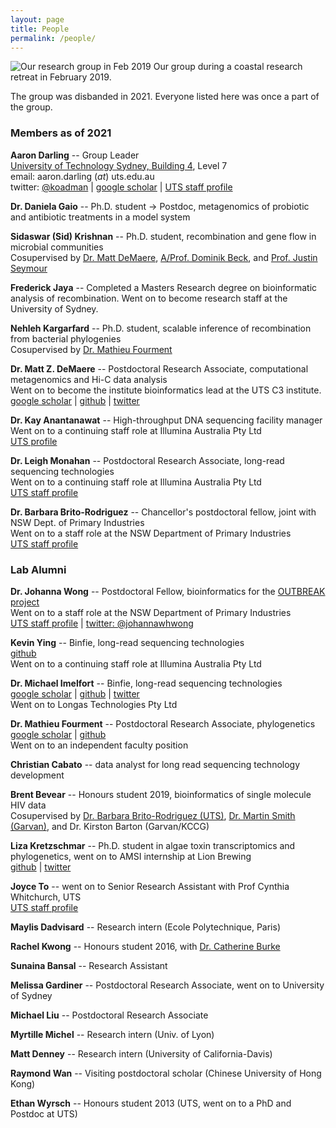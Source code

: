 ```yaml
---
layout: page
title: People
permalink: /people/
---
```


![Our research group in Feb 2019](../assets/group_photo_2019_scaled.jpg)
Our group during a coastal research retreat in February 2019.

The group was disbanded in 2021. Everyone listed here was once a part of the group.

### Members as of 2021

**Aaron Darling** -- Group Leader<br/>
[University of Technology Sydney, Building 4](http://goo.gl/maps/wyLKP), Level 7<br/>
email: aaron.darling (_at_) uts.edu.au<br/>
twitter: [@koadman](http://twitter.com/koadman) | [google scholar](http://scholar.google.com/citations?user=TE8_LDwAAAAJ&hl=en&oi=ao) | [UTS staff profile](http://www.uts.edu.au/staff/aaron.darling)

**Dr. Daniela Gaio** -- Ph.D. student -> Postdoc, metagenomics of probiotic and antibiotic treatments in a model system<br/>

**Sidaswar (Sid) Krishnan** -- Ph.D. student, recombination and gene flow in microbial communities<br/>
Cosupervised by [Dr. Matt DeMaere](https://scholar.google.com.au/citations?user=hQTEUsIAAAAJ&hl=en&oi=ao), [A/Prof. Dominik Beck](https://www.uts.edu.au/staff/dominik.beck), and [Prof. Justin Seymour](https://www.uts.edu.au/staff/justin.seymour)

**Frederick Jaya** -- Completed a Masters Research degree on bioinformatic analysis of recombination. Went on to become research staff at the University of Sydney.<br/>

**Nehleh Kargarfard** -- Ph.D. student, scalable inference of recombination from bacterial phylogenies<br/>
Cosupervised by [Dr. Mathieu Fourment](https://www.uts.edu.au/staff/mathieu.fourment)

**Dr. Matt Z. DeMaere** -- Postdoctoral Research Associate, computational metagenomics and Hi-C data analysis<br/>
Went on to become the institute bioinformatics lead at the UTS C3 institute.<br/>
[google scholar](http://scholar.google.com.au/citations?user=hQTEUsIAAAAJ&hl=en&oi=ao) | [github](https://github.com/cerebis) | [twitter](https://twitter.com/cerebis1)

**Dr. Kay Anantanawat** -- High-throughput DNA sequencing facility manager<br/>
Went on to a continuing staff role at Illumina Australia Pty Ltd<br/>
[UTS profile](https://www.uts.edu.au/staff/kay.anantanawat)

**Dr. Leigh Monahan** -- Postdoctoral Research Associate, long-read sequencing technologies<br/>
Went on to a continuing staff role at Illumina Australia Pty Ltd<br/>
[UTS staff profile](http://www.uts.edu.au/staff/leigh.monahan)

**Dr. Barbara Brito-Rodriguez** -- Chancellor's postdoctoral fellow, joint with NSW Dept. of Primary Industries<br/>
Went on to a staff role at the NSW Department of Primary Industries<br/>
[UTS staff profile](https://www.uts.edu.au/staff/barbara.britorodriguez)


### Lab Alumni

**Dr. Johanna Wong** -- Postdoctoral Fellow, bioinformatics for the [OUTBREAK project](https://outbreakproject.com.au/)<br/>
Went on to a staff role at the NSW Department of Primary Industries<br/>
[UTS staff profile](https://www.uts.edu.au/staff/johanna.wong) | [twitter: @johannawhwong](https://twitter.com/johannawhwong)

**Kevin Ying** -- Binfie, long-read sequencing technologies<br/>
[github](https://github.com/kevyin)<br/>
Went on to a continuing staff role at Illumina Australia Pty Ltd

**Dr. Michael Imelfort** -- Binfie, long-read sequencing technologies<br/>
[google scholar](https://scholar.google.com.au/citations?user=Ya40TnAAAAAJ&hl=en&oi=ao) | [github](https://github.com/minillinim) | [twitter](https://twitter.com/minillinim)<br/>
Went on to Longas Technologies Pty Ltd

**Dr. Mathieu Fourment** -- Postdoctoral Research Associate, phylogenetics<br/>
[google scholar](https://scholar.google.com.au/citations?user=dUOgPoYAAAAJ&hl=en&oi=ao) | [github](https://github.com/4ment)<br/>
Went on to an independent faculty position

**Christian Cabato** -- data analyst for long read sequencing technology development<br/>

**Brent Bevear** -- Honours student 2019, bioinformatics of single molecule HIV data<br/>
Cosupervised by [Dr. Barbara Brito-Rodriguez (UTS)](https://www.uts.edu.au/staff/barbara.britorodriguez), [Dr. Martin Smith (Garvan)](https://www.garvan.org.au/people/marsmi), and Dr. Kirston Barton (Garvan/KCCG)

**Liza Kretzschmar** -- Ph.D. student in algae toxin transcriptomics and phylogenetics, went on to AMSI internship at Lion Brewing<br/>
[github](https://github.com/bubblegirl/) | [twitter](https://twitter.com/hydra_hamster)

**Joyce To** -- went on to Senior Research Assistant with Prof Cynthia Whitchurch, UTS<br/>
[UTS staff profile](http://www.uts.edu.au/staff/joyce.to)

**Maylis Dadvisard** -- Research intern (Ecole Polytechnique, Paris)<br/>

**Rachel Kwong** -- Honours student 2016, with [Dr. Catherine Burke](http://www.uts.edu.au/staff/catherine.burke)<br/>

**Sunaina Bansal** -- Research Assistant

**Melissa Gardiner** -- Postdoctoral Research Associate, went on to University of Sydney

**Michael Liu** -- Postdoctoral Research Associate

**Myrtille Michel** -- Research intern (Univ. of Lyon)

**Matt Denney** -- Research intern (University of California-Davis)

**Raymond Wan** -- Visiting postdoctoral scholar (Chinese University of Hong Kong)

**Ethan Wyrsch** -- Honours student 2013 (UTS, went on to a PhD and Postdoc at UTS)
